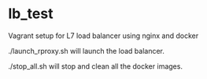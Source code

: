 # lb_test
Vagrant setup for L7 load balancer using nginx and docker

./launch_rproxy.sh will launch the load balancer.

./stop_all.sh will stop and clean all the docker images. 

